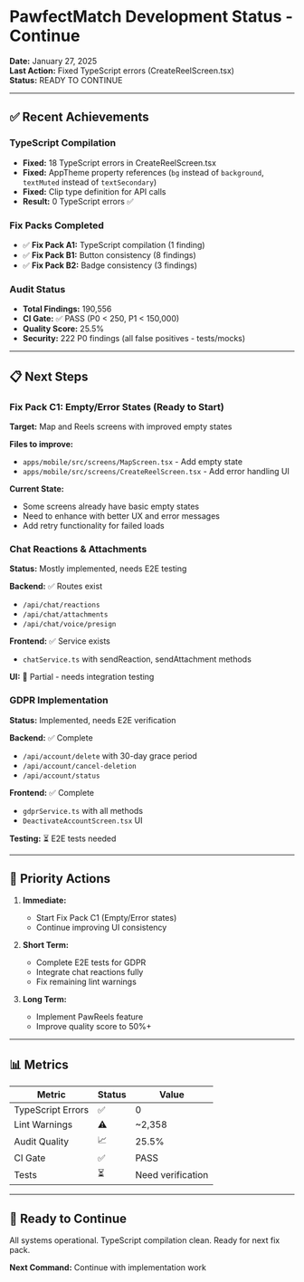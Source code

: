 # PawfectMatch Development Status - Continue

**Date:** January 27, 2025  
**Last Action:** Fixed TypeScript errors (CreateReelScreen.tsx)  
**Status:** READY TO CONTINUE

---

## ✅ Recent Achievements

### TypeScript Compilation
- **Fixed:** 18 TypeScript errors in CreateReelScreen.tsx
- **Fixed:** AppTheme property references (`bg` instead of `background`, `textMuted` instead of `textSecondary`)
- **Fixed:** Clip type definition for API calls
- **Result:** 0 TypeScript errors ✅

### Fix Packs Completed
- ✅ **Fix Pack A1:** TypeScript compilation (1 finding)
- ✅ **Fix Pack B1:** Button consistency (8 findings)
- ✅ **Fix Pack B2:** Badge consistency (3 findings)

### Audit Status
- **Total Findings:** 190,556
- **CI Gate:** ✅ PASS (P0 < 250, P1 < 150,000)
- **Quality Score:** 25.5%
- **Security:** 222 P0 findings (all false positives - tests/mocks)

---

## 📋 Next Steps

### Fix Pack C1: Empty/Error States (Ready to Start)
**Target:** Map and Reels screens with improved empty states

**Files to improve:**
- `apps/mobile/src/screens/MapScreen.tsx` - Add empty state
- `apps/mobile/src/screens/CreateReelScreen.tsx` - Add error handling UI

**Current State:**
- Some screens already have basic empty states
- Need to enhance with better UX and error messages
- Add retry functionality for failed loads

### Chat Reactions & Attachments
**Status:** Mostly implemented, needs E2E testing

**Backend:** ✅ Routes exist
- `/api/chat/reactions`
- `/api/chat/attachments`
- `/api/chat/voice/presign`

**Frontend:** ✅ Service exists
- `chatService.ts` with sendReaction, sendAttachment methods

**UI:** 🔄 Partial - needs integration testing

### GDPR Implementation
**Status:** Implemented, needs E2E verification

**Backend:** ✅ Complete
- `/api/account/delete` with 30-day grace period
- `/api/account/cancel-deletion`
- `/api/account/status`

**Frontend:** ✅ Complete
- `gdprService.ts` with all methods
- `DeactivateAccountScreen.tsx` UI

**Testing:** ⏳ E2E tests needed

---

## 🎯 Priority Actions

1. **Immediate:**
   - Start Fix Pack C1 (Empty/Error states)
   - Continue improving UI consistency

2. **Short Term:**
   - Complete E2E tests for GDPR
   - Integrate chat reactions fully
   - Fix remaining lint warnings

3. **Long Term:**
   - Implement PawReels feature
   - Improve quality score to 50%+

---

## 📊 Metrics

| Metric | Status | Value |
|--------|--------|-------|
| TypeScript Errors | ✅ | 0 |
| Lint Warnings | ⚠️ | ~2,358 |
| Audit Quality | 📈 | 25.5% |
| CI Gate | ✅ | PASS |
| Tests | ⏳ | Need verification |

---

## 🚀 Ready to Continue

All systems operational. TypeScript compilation clean. Ready for next fix pack.

**Next Command:** Continue with implementation work


